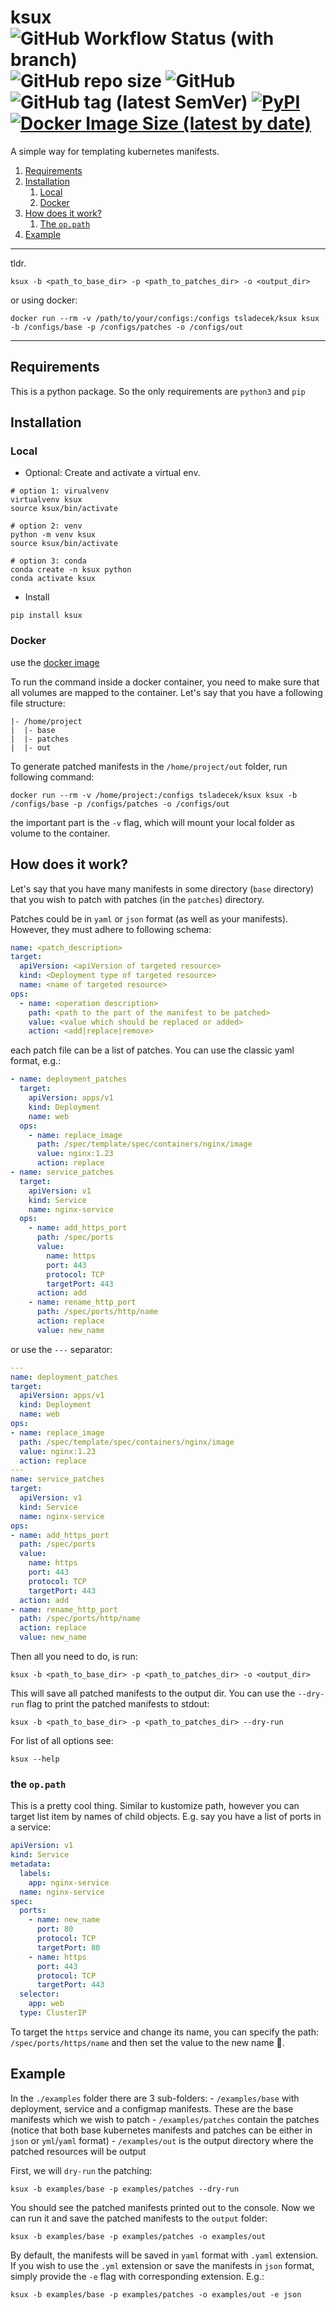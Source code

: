 # ksux  ![GitHub Workflow Status (with branch)](https://img.shields.io/github/actions/workflow/status/tsladecek/ksux/test.yml?branch=main&label=tests&logo=GitHub) ![GitHub repo size](https://img.shields.io/github/repo-size/tsladecek/ksux) ![GitHub](https://img.shields.io/github/license/tsladecek/ksux) ![GitHub tag (latest SemVer)](https://img.shields.io/github/v/tag/tsladecek/ksux?color=yellow&label=version&logo=GitHub) [![PyPI](https://img.shields.io/pypi/v/ksux?logo=Pypi)](https://pypi.org/project/ksux/) [![Docker Image Size (latest by date)](https://img.shields.io/docker/image-size/tsladecek/ksux?logo=Docker&sort=date)](https://hub.docker.com/r/tsladecek/ksux)

A simple way for templating kubernetes manifests.

1. [Requirements](#requirements)
2. [Installation](#installation)
   1. [Local](#local)
   2. [Docker](#docker)
3. [How does it work?](#how-does-it-work)
   1. [The `op.path`](#the-oppath)
4. [Example](#example)

---
tldr.

```shell
ksux -b <path_to_base_dir> -p <path_to_patches_dir> -o <output_dir>
```

or using docker:

```shell
docker run --rm -v /path/to/your/configs:/configs tsladecek/ksux ksux -b /configs/base -p /configs/patches -o /configs/out
```

---

## Requirements

This is a python package. So the only requirements are `python3` and `pip`

## Installation

### Local

- Optional: Create and activate a virtual env.

```shell
# option 1: virualvenv
virtualvenv ksux
source ksux/bin/activate

# option 2: venv
python -m venv ksux
source ksux/bin/activate

# option 3: conda
conda create -n ksux python
conda activate ksux
```

- Install

```shell
pip install ksux
```

### Docker

use the [docker image](https://hub.docker.com/r/tsladecek/ksux)

To run the command inside a docker container, you need to make sure that all volumes are mapped to the container. Let's
say that you have a following file structure:

```shell
|- /home/project
|  |- base
|  |- patches
|  |- out
```

To generate patched manifests in the `/home/project/out` folder, run following command:

```shell
docker run --rm -v /home/project:/configs tsladecek/ksux ksux -b /configs/base -p /configs/patches -o /configs/out
```

the important part is the `-v` flag, which will mount your local folder as volume to the container.

## How does it work?

Let's say that you have many manifests in some directory (`base` directory) that you wish to patch with patches (in the
`patches`) directory.

Patches could be in `yaml` or `json` format (as well as your manifests). However, they must adhere to following schema:

```yaml
name: <patch_description>
target:
  apiVersion: <apiVersion of targeted resource>
  kind: <Deployment type of targeted resource>
  name: <name of targeted resource>
ops:
  - name: <operation description>
    path: <path to the part of the manifest to be patched>
    value: <value which should be replaced or added>
    action: <add|replace|remove>
```

each patch file can be a list of patches. You can use the classic yaml format, e.g.:

```yaml
- name: deployment_patches
  target:
    apiVersion: apps/v1
    kind: Deployment
    name: web
  ops:
    - name: replace_image
      path: /spec/template/spec/containers/nginx/image
      value: nginx:1.23
      action: replace
- name: service_patches
  target:
    apiVersion: v1
    kind: Service
    name: nginx-service
  ops:
    - name: add_https_port
      path: /spec/ports
      value:
        name: https
        port: 443
        protocol: TCP
        targetPort: 443
      action: add
    - name: rename_http_port
      path: /spec/ports/http/name
      action: replace
      value: new_name
```

or use the `---` separator:

```yaml
---
name: deployment_patches
target:
  apiVersion: apps/v1
  kind: Deployment
  name: web
ops:
- name: replace_image
  path: /spec/template/spec/containers/nginx/image
  value: nginx:1.23
  action: replace
---
name: service_patches
target:
  apiVersion: v1
  kind: Service
  name: nginx-service
ops:
- name: add_https_port
  path: /spec/ports
  value:
    name: https
    port: 443
    protocol: TCP
    targetPort: 443
  action: add
- name: rename_http_port
  path: /spec/ports/http/name
  action: replace
  value: new_name
```

Then all you need to do, is run:

```shell
ksux -b <path_to_base_dir> -p <path_to_patches_dir> -o <output_dir>
```

This will save all patched manifests to the output dir. You can use the `--dry-run` flag to print the patched
manifests to stdout:

```shell
ksux -b <path_to_base_dir> -p <path_to_patches_dir> --dry-run
```

For list of all options see:

```shell
ksux --help
```

### the `op.path`

This is a pretty cool thing. Similar to kustomize path, however you can target list item by names of child objects.
E.g. say you have a list of ports in a service:

```yaml
apiVersion: v1
kind: Service
metadata:
  labels:
    app: nginx-service
  name: nginx-service
spec:
  ports:
    - name: new_name
      port: 80
      protocol: TCP
      targetPort: 80
    - name: https
      port: 443
      protocol: TCP
      targetPort: 443
  selector:
    app: web
  type: ClusterIP
```

To target the `https` service and change its name, you can specify the path: `/spec/ports/https/name` and then
set the value to the new name 💪.

## Example

In the `./examples` folder there are 3 sub-folders:
    - `/examples/base` with deployment, service and a configmap manifests. These are the base manifests which we wish
    to patch
    - `/examples/patches` contain the patches (notice that both base kubernetes manifests and patches can be either in
    `json` or `yml`/`yaml` format)
    - `/examples/out` is the output directory where the patched resources will be output

First, we will `dry-run` the patching:

```shell
ksux -b examples/base -p examples/patches --dry-run
```

You should see the patched manifests printed out to the console. Now we can run it and save the patched manifests
to the `output` folder:

```shell
ksux -b examples/base -p examples/patches -o examples/out
```

By default, the manifests will be saved in `yaml` format with `.yaml` extension. If you wish to use the `.yml` extension
or save the manifests in `json` format, simply provide the `-e` flag with corresponding extension. E.g.:

```shell
ksux -b examples/base -p examples/patches -o examples/out -e json
```
